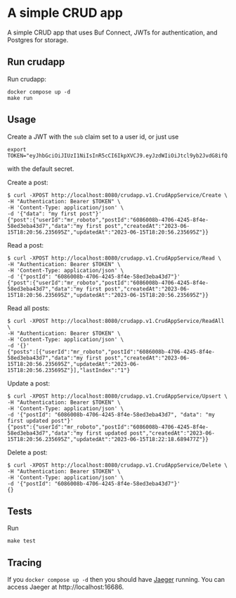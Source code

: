 # A simple CRUD app

A simple CRUD app that uses Buf Connect, JWTs for authentication, and Postgres
for storage.

## Run crudapp

Run crudapp:

```
docker compose up -d
make run
```

## Usage

Create a JWT with the `sub` claim set to a user id, or just use

```
export TOKEN="eyJhbGciOiJIUzI1NiIsInR5cCI6IkpXVCJ9.eyJzdWIiOiJtcl9yb2JvdG8ifQ.oUD_0r5Q1H_akjeJFWYAxbcr2fckBEb7M25wVJw432Y"
```

with the default secret.

Create a post:

```
$ curl -XPOST http://localhost:8080/crudapp.v1.CrudAppService/Create \
-H "Authentication: Bearer $TOKEN" \
-H 'Content-Type: application/json' \
-d '{"data": "my first post"}'
{"post":{"userId":"mr_roboto","postId":"6086008b-4706-4245-8f4e-58ed3eba43d7","data":"my first post","createdAt":"2023-06-15T18:20:56.235695Z","updatedAt":"2023-06-15T18:20:56.235695Z"}}
```

Read a post:

```
$ curl -XPOST http://localhost:8080/crudapp.v1.CrudAppService/Read \
-H "Authentication: Bearer $TOKEN" \
-H 'Content-Type: application/json' \
-d '{"postId": "6086008b-4706-4245-8f4e-58ed3eba43d7"}'
{"post":{"userId":"mr_roboto","postId":"6086008b-4706-4245-8f4e-58ed3eba43d7","data":"my first post","createdAt":"2023-06-15T18:20:56.235695Z","updatedAt":"2023-06-15T18:20:56.235695Z"}}
```

Read all posts:

```
$ curl -XPOST http://localhost:8080/crudapp.v1.CrudAppService/ReadAll \
-H "Authentication: Bearer $TOKEN" \
-H 'Content-Type: application/json' \
-d '{}'
{"posts":[{"userId":"mr_roboto","postId":"6086008b-4706-4245-8f4e-58ed3eba43d7","data":"my first post","createdAt":"2023-06-15T18:20:56.235695Z","updatedAt":"2023-06-15T18:20:56.235695Z"}],"lastIndex":"1"}
```

Update a post:

```
$ curl -XPOST http://localhost:8080/crudapp.v1.CrudAppService/Upsert \
-H "Authentication: Bearer $TOKEN" \
-H 'Content-Type: application/json' \
-d '{"postId": "6086008b-4706-4245-8f4e-58ed3eba43d7", "data": "my first updated post"}'
{"post":{"userId":"mr_roboto","postId":"6086008b-4706-4245-8f4e-58ed3eba43d7","data":"my first updated post","createdAt":"2023-06-15T18:20:56.235695Z","updatedAt":"2023-06-15T18:22:18.689477Z"}}
```

Delete a post:

```
$ curl -XPOST http://localhost:8080/crudapp.v1.CrudAppService/Delete \
-H "Authentication: Bearer $TOKEN" \
-H 'Content-Type: application/json' \
-d '{"postId": "6086008b-4706-4245-8f4e-58ed3eba43d7"}'
{}
```

## Tests

Run

```
make test
```

## Tracing

If you `docker compose up -d` then you should have
[Jaeger](https://www.jaegertracing.io/) running. You can access Jaeger at
http://localhost:16686.
